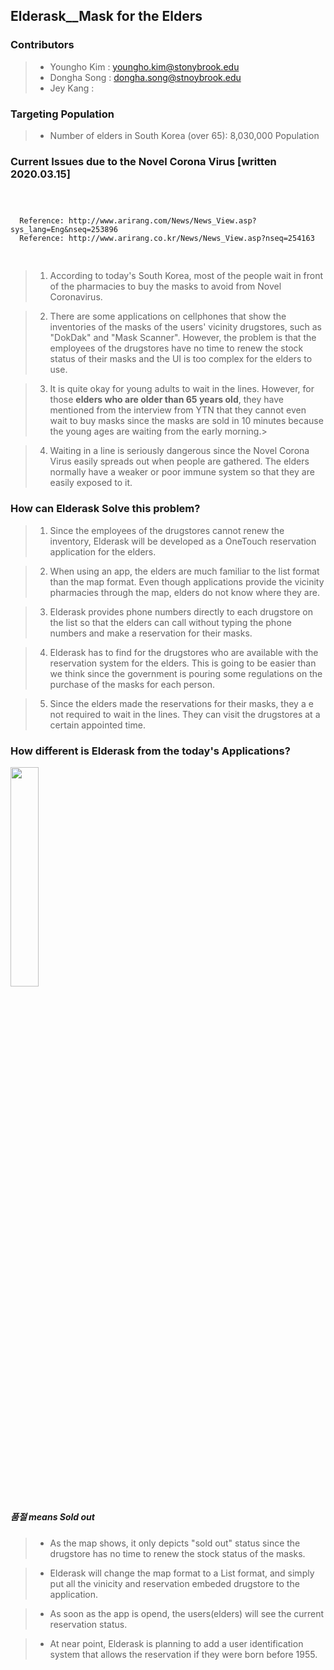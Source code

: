## Elderask__Mask for the Elders

### Contributors
 > - Youngho Kim : youngho.kim@stonybrook.edu
 > - Dongha Song : dongha.song@stnoybrook.edu
 > - Jey Kang    : 


### Targeting Population
 > * Number of elders in South Korea (over 65): 8,030,000 Population

 ### Current Issues due to the Novel Corona Virus [written 2020.03.15]
 <code>
 <pre>
  Reference: http://www.arirang.com/News/News_View.asp?sys_lang=Eng&nseq=253896
  Reference: http://www.arirang.co.kr/News/News_View.asp?nseq=254163
 </code>
 </pre>
 
 >  1. According to today's South Korea, most of the people wait in front of the pharmacies to buy the masks to avoid from Novel Coronavirus. 

 >  2. There are some applications on cellphones that show the inventories of the masks of the users' vicinity drugstores, such as "DokDak" and "Mask Scanner". However, the problem is that the employees of the drugstores have no time to renew the stock status of their masks and the UI is too complex for the elders to use. 

 >  3. It is quite okay for young adults to wait in the lines. However, for those **elders who are older than 65 years old**, they have mentioned from the interview from YTN that they cannot even wait to buy masks since the masks are sold in 10 minutes because the young ages are waiting from the early morning.>
 
 >  4. Waiting in a line is seriously dangerous since the Novel Corona Virus easily spreads out when people are gathered. The elders normally have a weaker or poor immune system so that they are easily exposed to it. 
 
### How can Elderask Solve this problem?
 >  1. Since the employees of the drugstores cannot renew the inventory, Elderask will be developed as a OneTouch reservation application for the elders.
 
 >  2. When using an app, the elders are much familiar to the list format than the map format. Even though applications provide the vicinity pharmacies through the map, elders do not know where they are.
 
 >  3. Elderask provides phone numbers directly to each drugstore on the list so that the elders can call without typing the phone numbers and make a reservation for their masks.
 
 >  4. Elderask has to find for the drugstores who are available with the reservation system for the elders. This is going to be easier than we think since the government is pouring some regulations on the purchase of the masks for each person.
 
 >  5. Since the elders made the reservations for their masks, they a e not required to wait in the lines. They can visit the drugstores at a certain appointed time.
 
### How different is Elderask from the today's Applications?
<img src="https://user-images.githubusercontent.com/44015667/76699504-53f5f180-66f1-11ea-97cb-d402b19c8e9c.png" width="30%">

##### 품절 means Sold out
 
 > - As the map shows, it only depicts "sold out" status since the drugstore has no time to renew the stock status of the masks. 

 > - Elderask will change the map format to a List format, and simply put all the vinicity and reservation embeded drugstore to the application. 
 
 > - As soon as the app is opend, the users(elders) will see the current reservation status.
 
 > - At near point, Elderask is planning to add a user identification system that allows the reservation if they were born before 1955.
 
 
